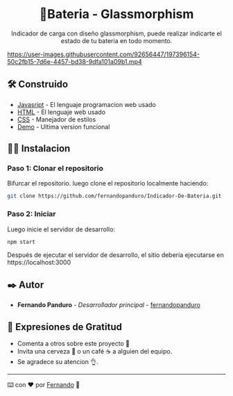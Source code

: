 
<h1 align="center">🔋Bateria - Glassmorphism </h1>

<p align="center"> Indicador de carga con diseño glassmorphism, puede realizar indicarte el estado de tu bateria en todo momento. </p> 



https://user-images.githubusercontent.com/92656447/197396154-50c2fb15-7d6e-4457-bd38-9dfa101a09b1.mp4



## 🛠️ Construido 

* [Javasript](https://developer.mozilla.org/es/docs/Web/JavaScript) - El lenguaje programacion web usado
* [HTML](https://developer.mozilla.org/es/docs/Web/HTML) - El lenguaje web usado
* [CSS](https://developer.mozilla.org/es/docs/Web/CSS) - Manejador de estilos
* [Demo](https://batteryfernando.netlify.app/) - Ultima version funcional

## 🧑‍💻 Instalacion 

### Paso 1: Clonar el repositorio

Bifurcar el repositorio. luego clone el repositorio localmente haciendo:

```bash
git clone https://github.com/fernandopanduro/Indicador-De-Bateria.git
```

### Paso 2: Iniciar

Luego inicie el servidor de desarrollo:
```
npm start
```
Después de ejecutar el servidor de desarrollo, el sitio debería ejecutarse en https://localhost:3000


## ✒️ Autor 

* **Fernando Panduro** - *Desarrollador principal* - [fernandopanduro](https://github.com/fernandopanduro)


## 🎁 Expresiones de Gratitud 

* Comenta a otros sobre este proyecto 📢
* Invita una cerveza 🍺 o un café ☕ a alguien del equipo. 
* Se agradece su atencion 👌.



---
⌨️ con ❤️ por [Fernando](https://github.com/fernandopanduro) 👑



